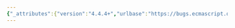```yaml
---
{"_attributes":{"version":"4.4.4+","urlbase":"https://bugs.ecmascript.org/","maintainer":"dherman@mozilla.com"},"bug":{"bug_id":3373,"creation_ts":"2014-11-13 08:52:00 -0800","short_desc":"20.1.3.2, Number.prototype.toExponential: Typo \"number value\" -> \"Number value\"","delta_ts":"2014-12-07 14:35:04 -0800","product":"Draft for 6th Edition","component":"editorial issue","version":"Rev 28: October 14, 2014 Draft","rep_platform":"All","op_sys":"All","bug_status":"RESOLVED","resolution":"FIXED","priority":"Normal","bug_severity":"normal","everconfirmed":true,"reporter":{"uid":"andrebargull","name":"André Bargull"},"assigned_to":{"uid":"allen","name":"Allen Wirfs-Brock"},"long_desc":[{"commentid":10622,"comment_count":0,"who":{"uid":"andrebargull","name":"André Bargull"},"bug_when":"2014-11-13 08:52:36 -0800","thetext":"20.1.3.2 Number.prototype.toExponential ( fractionDigits )  \n\n- step 12.b.i: \"number value\" -> \"Number value\"\n- NOTE.i: \"number value\" -> \"Number value\""},{"commentid":10739,"comment_count":1,"who":{"uid":"allen","name":"Allen Wirfs-Brock"},"bug_when":"2014-12-04 15:29:45 -0800","thetext":"fixed in rev29 editor's draft"},{"commentid":10885,"comment_count":2,"who":{"uid":"allen","name":"Allen Wirfs-Brock"},"bug_when":"2014-12-07 14:35:04 -0800","thetext":"fixed in rev29"}]}}
---
```

